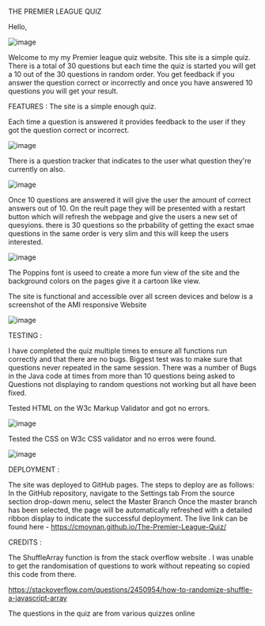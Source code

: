 THE PREMIER LEAGUE QUIZ

Hello,

![image](https://github.com/cmoynan/The-Premier-League-Quiz/assets/150179658/6c417846-dddd-4b84-afe6-309830d797fb)

Welcome to my my Premier league quiz website. This site is a simple quiz. There is a total of 30 questions but each time the quiz is started you will get a 10 out of the 30 questions in random order. You get feedback if you answer the question correct or incorrectly and once you have answered 10 questions you will get your result.

FEATURES :
The site is a simple enough quiz.

Each time a question is answered it provides feedback to the user if they got the question correct or incorrect. 

![image](https://github.com/cmoynan/The-Premier-League-Quiz/assets/150179658/96449d88-da47-40f5-aea8-17cf20833465)


There is a question tracker that indicates to the user what question they're currently on also.

![image](https://github.com/cmoynan/The-Premier-League-Quiz/assets/150179658/c83d20d1-4dbc-476a-8479-d7c3bdeca81e)


Once 10 questions are answered it will give the user the amount of correct answers out of 10. On the reult page they will be presented with a restart button which will refresh the webpage and give the users a new set of quesyions. there is 30 questions so the prbability of getting the exact smae questions in the same order is very slim and this will keep the users interested.

![image](https://github.com/cmoynan/The-Premier-League-Quiz/assets/150179658/080641ca-1ff9-421e-b590-e4467d666d5b)

The Poppins font is useed to create a more fun view of the site and the background colors on the pages give it a cartoon like view.

The site is functional and accessible over all screen devices and below is a screenshot of the AMI responsive Website

![image](https://github.com/cmoynan/The-Premier-League-Quiz/assets/150179658/6c417846-dddd-4b84-afe6-309830d797fb)

TESTING :

I have completed the quiz multiple times to ensure all functions run correctly and that there are no bugs. Biggest test was to make sure that questions never repeated in the same session. There was a number of Bugs in the Java code at times from more than 10 questions being asked to Questions not displaying to random questions not working but all have been fixed.

Tested HTML on the W3c Markup Validator and got no errors.

![image](https://github.com/cmoynan/The-Premier-League-Quiz/assets/150179658/13038b03-ad02-4b26-97f6-05ab19074494)

Tested the CSS on W3c CSS validator and no erros were found.

![image](https://github.com/cmoynan/The-Premier-League-Quiz/assets/150179658/dd36f4b2-6018-4a96-b2f1-728aa5ef9aba)

DEPLOYMENT :

The site was deployed to GitHub pages. The steps to deploy are as follows:
In the GitHub repository, navigate to the Settings tab
From the source section drop-down menu, select the Master Branch
Once the master branch has been selected, the page will be automatically refreshed with a detailed ribbon display to indicate the successful deployment.
The live link can be found here - https://cmoynan.github.io/The-Premier-League-Quiz/

CREDITS :

The ShuffleArray function is from the stack overflow website . I was unable to get the randomisation of questions to work without repeating so copied this code from there.

https://stackoverflow.com/questions/2450954/how-to-randomize-shuffle-a-javascript-array

The questions in the quiz are from various quizzes online





